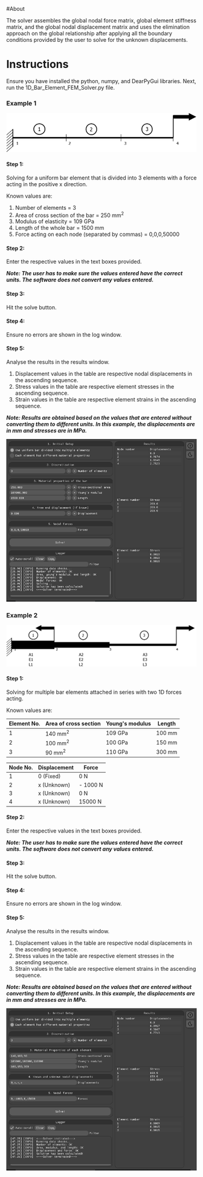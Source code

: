 #About

The solver assembles the global nodal force matrix, global element stiffness matrix, and the global nodal displacement matrix and uses the elimination approach on the global relationship after applying all the boundary conditions provided by the user to solve for the unknown displacements.


# Instructions

Ensure you have installed the python, numpy, and DearPyGui libraries. Next, run the 1D_Bar_Element_FEM_Solver.py file.


<H3>Example 1</H3>

![Example 1 Diagram](images/Example_1_diag.png)

<H4>Step 1:</H4>
Solving for a uniform bar element that is divided into 3 elements with a force acting in the positive x direction.

Known values are:
1. Number of elements = 3
2. Area of cross section of the bar = 250 mm<sup>2</sup>
3. Modulus of elasticity = 109 GPa
4. Length of the whole bar = 1500 mm
5. Force acting on each node (separated by commas) = 0,0,0,50000


<H4>Step 2:</H4>
Enter the respective values in the text boxes provided. 

<i><b>Note: The user has to make sure the values entered have the correct units. The software does not convert any values entered.</b></i>

<H4>Step 3:</H4>
Hit the solve button.

<H4>Step 4:</H4>
Ensure no errors are shown in the log window.

<H4>Step 5:</H4>
Analyse the results in the results window.

1. Displacement values in the table are respective nodal displacements in the ascending sequence.
2. Stress values in the table are respective element stresses in the ascending sequence.
3. Strain values in the table are respective element strains in the ascending sequence.

<i><b>Note: Results are obtained based on the values that are entered without converting them to different units. In  this example, the displacements are in mm and stresses are in MPa.</b></i>

![Example 1 screenshot](images/Example_1.png)


<H3>Example 2</H3>

![Example 1 Diagram](images/Example_2_diag.png)

<H4>Step 1:</H4>
Solving for multiple bar elements attached in series with two 1D forces acting.

Known values are:

| Element No. | Area of cross section | Young's modulus | Length |
| --- | ----------- | ----------- | ----------- |
| 1 | 140 mm<sup>2</sup> | 109 GPa | 100 mm |
| 2 | 100 mm<sup>2</sup> | 100 GPa | 150 mm |
| 3 | 90 mm<sup>2</sup> | 110 GPa | 300 mm |

| Node No. | Displacement | Force |
| --- | ----------- | ----------- 
| 1 | 0 (Fixed) | 0 N
| 2 | x (Unknown) | - 1000 N
| 3 | x (Unknown) | 0 N
| 4 | x (Unknown) | 15000 N

<H4>Step 2:</H4>
Enter the respective values in the text boxes provided. 

<i><b>Note: The user has to make sure the values entered have the correct units. The software does not convert any values entered.</b></i>

<H4>Step 3:</H4>
Hit the solve button.

<H4>Step 4:</H4>
Ensure no errors are shown in the log window.

<H4>Step 5:</H4>
Analyse the results in the results window.

1. Displacement values in the table are respective nodal displacements in the ascending sequence.
2. Stress values in the table are respective element stresses in the ascending sequence.
3. Strain values in the table are respective element strains in the ascending sequence.

<i><b>Note: Results are obtained based on the values that are entered without converting them to different units. In  this example, the displacements are in mm and stresses are in MPa.</b></i>

![Example 1 screenshot](images/Example_2.png)